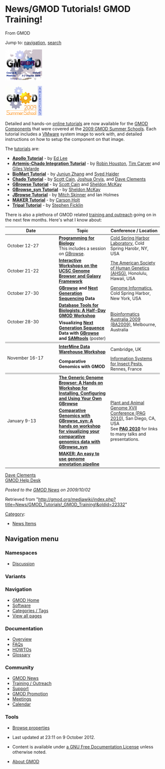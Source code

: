 









<span id="top"></span>







# <span dir="auto">News/GMOD Tutorials! GMOD Training!</span>





From GMOD









Jump to: [navigation](#mw-navigation), [search](#p-search)







<a href="../Training_and_Outreach#Online_Tutorials" rel="nofollow"
title="Summer School - Europe"><img
src="https://raw.githubusercontent.com/GMOD/gmod.github.io/main/mediawiki/images/thumb/b/b5/GMOD2009Europe170.png/120px-GMOD2009Europe170.png"
srcset="https://raw.githubusercontent.com/GMOD/gmod.github.io/main/mediawiki/images/b/b5/GMOD2009Europe170.png 1.5x, https://raw.githubusercontent.com/GMOD/gmod.github.io/main/mediawiki/images/b/b5/GMOD2009Europe170.png 2x"
width="120" height="102" alt="Summer School - Europe" /></a>





<a href="../Training_and_Outreach#Online_Tutorials" rel="nofollow"
title="Summer School - Americas"><img
src="https://raw.githubusercontent.com/GMOD/gmod.github.io/main/mediawiki/images/thumb/2/2d/2009SummerSchoolAmericas170.png/120px-2009SummerSchoolAmericas170.png"
srcset="https://raw.githubusercontent.com/GMOD/gmod.github.io/main/mediawiki/images/2/2d/2009SummerSchoolAmericas170.png 1.5x, https://raw.githubusercontent.com/GMOD/gmod.github.io/main/mediawiki/images/2/2d/2009SummerSchoolAmericas170.png 2x"
width="120" height="97" alt="Summer School - Americas" /></a>



Detailed and hands-on [online
tutorials](../Training_and_Outreach#Online_Tutorials "Training and Outreach")
are now available for the [GMOD
Components](../GMOD_Components "GMOD Components") that were covered at
the <a href="../GMOD_Summer_School" class="mw-redirect"
title="GMOD Summer School">2009 GMOD Summer Schools</a>. Each tutorial
includes a <a
href="http://gmod.org/mediawiki/index.php?title=VMware&amp;action=edit&amp;redlink=1"
class="new" title="VMware (page does not exist)">VMware</a> system image
to work with, and detailed instructions on how to setup the component on
that image.

The [tutorials](../Category%3ATutorials "Category%3ATutorials") are:

- **<a href="../Apollo_Tutorial" class="mw-redirect"
  title="Apollo Tutorial">Apollo Tutorial</a>** - by [Ed
  Lee](../User%3AElee "User%3AElee")
- **[Artemis-Chado Integration
  Tutorial](../Artemis-Chado_Integration_Tutorial "Artemis-Chado Integration Tutorial")** -
  by [Robin Houston](../User%3ARobinHouston "User%3ARobinHouston"), [Tim
  Carver](../User%3ATimCarver "User%3ATimCarver") and [Giles
  Velarde](../User%3ABuggy "User%3ABuggy")
- **[BioMart Tutorial](../BioMart_Tutorial "BioMart Tutorial")** - by
  [Junjun Zhang](../User%3AJunjun "User%3AJunjun") and [Syed
  Haider](../User%3ASyedHaider "User%3ASyedHaider")
- **<a href="../Chado_Tutorial" class="mw-redirect"
  title="Chado Tutorial">Chado Tutorial</a>** - by [Scott
  Cain](../User%3AScott "User%3AScott"), [Joshua
  Orvis](../User%3AJorvis "User%3AJorvis"), and [Dave
  Clements](../User%3AClements "User%3AClements")
- **[GBrowse Tutorial](../GBrowse_Tutorial "GBrowse Tutorial")** - by
  [Scott Cain](../User%3AScott "User%3AScott") and [Sheldon
  McKay](../User%3AMckays "User%3AMckays")
- **<a href="../GBrowse_syn_Tutorial" class="mw-redirect"
  title="GBrowse syn Tutorial">GBrowse_syn Tutorial</a>** - by [Sheldon
  McKay](../User%3AMckays "User%3AMckays")
- **<a href="../JBrowse_Tutorial" class="mw-redirect"
  title="JBrowse Tutorial">JBrowse Tutorial</a>** - by [Mitch
  Skinner](../User%3AMitchSkinner "User%3AMitchSkinner") and Ian Holmes
- **<a href="../MAKER_Tutorial" class="mw-redirect"
  title="MAKER Tutorial">MAKER Tutorial</a>** - by [Carson
  Holt](../User%3ACarsonholt "User%3ACarsonholt")
- **<a href="../Tripal_Tutorial" class="mw-redirect"
  title="Tripal Tutorial">Tripal Tutorial</a>** - by [Stephen
  Ficklin](../User%3ASficklin "User%3ASficklin")

  
There is also a plethora of GMOD related [training and
outreach](../Training_and_Outreach "Training and Outreach") going on in
the next few months. Here's what I know about:

<table class="wikitable">
<colgroup>
<col style="width: 33%" />
<col style="width: 33%" />
<col style="width: 33%" />
</colgroup>
<thead>
<tr class="header">
<th>Date</th>
<th>Topic</th>
<th>Conference / Location</th>
</tr>
</thead>
<tbody>
<tr class="odd">
<td>October 12-27</td>
<td><strong><a href="http://meetings.cshl.edu/courses/c-info09.shtml"
class="external text" rel="nofollow">Programming for
Biology</a></strong><br />
This includes a session on <a href="../GBrowse.1"
title="GBrowse">GBrowse</a>.</td>
<td><a href="http://www.cshl.edu" class="external text"
rel="nofollow">Cold Spring Harbor Laboratory</a>, Cold Spring Harobr,
NY, USA</td>
</tr>
<tr class="even">
<td>October 21-22</td>
<td><strong><a
href="http://www.ashg.org/2009meeting/pages/workshops.shtml#ucsc#ucsc"
class="external text" rel="nofollow">Interactive Workshops on the UCSC
Genome Browser and Galaxy Framework</a></strong></td>
<td><a href="http://www.ashg.org/2009meeting/" class="external text"
rel="nofollow">The American Society of Human Genetics (AHSG)</a>,
Honolulu, Hawaii, USA</td>
</tr>
<tr class="odd">
<td>October 27-30</td>
<td><strong><a href="../GBrowse.1" title="GBrowse">GBrowse</a> and <a
href="../Next_Generation_Sequencing"
title="Next Generation Sequencing">Next Generation Sequencing</a>
Data</strong></td>
<td><a href="http://meetings.cshl.edu/meetings/info09.shtml"
class="external text" rel="nofollow">Genome Informatics</a>, Cold Spring
Harbor, New York, USA</td>
</tr>
<tr class="even">
<td rowspan="2">October 28-30</td>
<td><strong><a href="../BA2009" title="BA2009">Database Tools for
Biologists: A Half-Day GMOD Workshop</a></strong></td>
<td rowspan="2"><a href="http://www.ausbiotech2009.com.au/bia/bia-home"
class="external text" rel="nofollow">Bioinformatics Australia 2009
(BA2009)</a>, Melbourne, Australia</td>
</tr>
<tr class="odd">
<td><strong>Visualizing <a href="../Next_Generation_Sequencing"
title="Next Generation Sequencing">Next Generation Sequence</a> Data
with <a href="../GBrowse.1" title="GBrowse">GBrowse</a> and <a
href="http://samtools.sourceforge.net" class="external text"
rel="nofollow">SAMtools</a></strong> (poster)</td>
</tr>
<tr class="even">
<td colspan="3" style="background-color: #cccccc"></td>
</tr>
<tr class="odd">
<td rowspan="2">November 16-17</td>
<td><strong><a
href="http://www.biomed.cam.ac.uk/gradschool/skills/intermine.html"
class="external text" rel="nofollow">InterMine Data Warehouse
Workshop</a></strong></td>
<td>Cambridge, UK</td>
</tr>
<tr class="even">
<td><strong>Comparative Genomics with GMOD</strong></td>
<td><a href="http://colloque.inra.fr/isyip" class="external text"
rel="nofollow">Information Systems for Insect Pests</a>, Rennes,
France</td>
</tr>
<tr class="odd">
<td colspan="3" style="background-color: #cccccc"></td>
</tr>
<tr class="even">
<td rowspan="3">January 9-13</td>
<td><strong><a href="../GBrowse_PAG_2010_Workshop"
title="GBrowse PAG 2010 Workshop">The Generic Genome Browser: A Hands on
Workshop for Installing, Configuring and Using Your Own
GBrowse</a></strong></td>
<td rowspan="3"><a href="../PAG_2010" title="PAG 2010">Plant and Animal
Genome XVII Conference (PAG 2010)</a>, San Diego, CA, USA<br />
See <strong><a href="../PAG_2010" title="PAG 2010">PAG 2010</a></strong>
for links to many talks and presentations.</td>
</tr>
<tr class="odd">
<td><strong><a href="../GBrowse_syn_PAG_2010_Workshop"
title="GBrowse syn PAG 2010 Workshop">Comparative Genomics with
GBrowse_syn: A hands on workshop for visualizing your comparative
genomics data with GBrowse_syn</a></strong></td>
</tr>
<tr class="even">
<td><strong><a href="../MAKER_PAG_2010_Workshop"
title="MAKER PAG 2010 Workshop">MAKER: An easy to use genome annotation
pipeline</a></strong></td>
</tr>
</tbody>
</table>

[Dave Clements](../User%3AClements "User%3AClements")  
[GMOD Help Desk](../GMOD_Help_Desk "GMOD Help Desk")

  



*Posted to the [GMOD News](../GMOD_News "GMOD News") on 2009/10/02*







Retrieved from
"<http://gmod.org/mediawiki/index.php?title=News/GMOD_Tutorials!_GMOD_Training!&oldid=22332>"







[Category](../Special%3ACategories "Special%3ACategories"):

- [News Items](../Category%3ANews_Items "Category%3ANews Items")















## Navigation menu









### Namespaces


- <span id="ca-talk"><a
  href="http://gmod.org/mediawiki/index.php?title=Talk:News/GMOD_Tutorials!_GMOD_Training!&amp;action=edit&amp;redlink=1"
  accesskey="t"
  title="Discussion about the content page [t]">Discussion</a></span>





### 

### Variants[](#)























<a href="../Main_Page"
style="background-image: url(../../images/GMOD-cogs.png);"
title="Visit the main page"></a>





### Navigation



- <span id="n-GMOD-Home">[GMOD Home](../Main_Page)</span>
- <span id="n-Software">[Software](../GMOD_Components)</span>
- <span id="n-Categories-.2F-Tags">[Categories /
  Tags](../Categories)</span>
- <span id="n-View-all-pages">[View all
  pages](../Special:AllPages)</span>







### Documentation



- <span id="n-Overview">[Overview](../Overview)</span>
- <span id="n-FAQs">[FAQs](../Category%3AFAQ)</span>
- <span id="n-HOWTOs">[HOWTOs](../Category%3AHOWTO)</span>
- <span id="n-Glossary">[Glossary](../Glossary)</span>







### Community



- <span id="n-GMOD-News">[GMOD News](../GMOD_News)</span>
- <span id="n-Training-.2F-Outreach">[Training /
  Outreach](../Training_and_Outreach)</span>
- <span id="n-Support">[Support](../Support)</span>
- <span id="n-GMOD-Promotion">[GMOD Promotion](../GMOD_Promotion)</span>
- <span id="n-Meetings">[Meetings](../Meetings)</span>
- <span id="n-Calendar">[Calendar](../Calendar)</span>







### Tools




- <span id="t-smwbrowselink"><a href="../Special%3ABrowse/News-2FGMOD_Tutorials!_GMOD_Training!"
  rel="smw-browse">Browse properties</a></span>












- <span id="footer-info-lastmod">Last updated at 23:11 on 9 October
  2012.</span>
<!-- - <span id="footer-info-viewcount">8,234 page views.</span> -->
- <span id="footer-info-copyright">Content is available under
  <a href="http://www.gnu.org/licenses/fdl-1.3.html" class="external"
  rel="nofollow">a GNU Free Documentation License</a> unless otherwise
  noted.</span>

<!-- -->

- <span id="footer-places-about">[About
  GMOD](../GMOD%3AAbout "GMOD%3AAbout")</span>

<!-- -->







